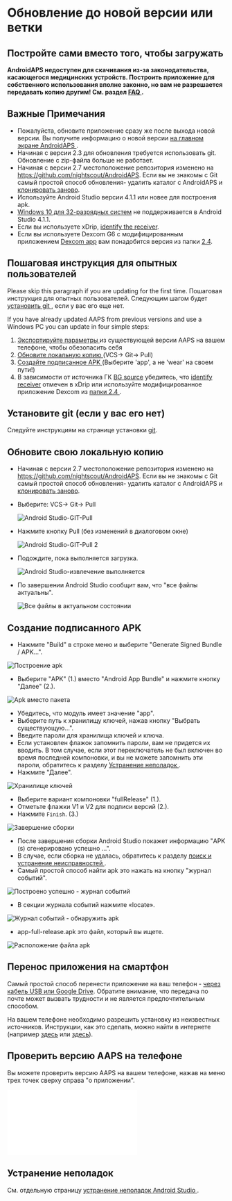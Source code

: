 # Обновление до новой версии или ветки

## Постройте сами вместо того, чтобы загружать

**AndroidAPS недоступен для скачивания из-за законодательства, касающегося медицинских устройств. Построить приложение для собственного использования вполне законно, но вам не разрешается передавать копию другим! См. раздел [ FAQ ](../Getting-Started/FAQ.md).**

## Важные Примечания

* Пожалуйста, обновите приложение сразу же после выхода новой версии. Вы получите информацию о новой версии [ на главном экране AndroidAPS ](../Installing-AndroidAPS/Releasenotes#release-notes).
* Начиная с версии 2.3 для обновления требуется использовать git. Обновление с zip-файла больше не работает.
* Начиная с версии 2.7 местоположение репозитория изменено на <https://github.com/nightscout/AndroidAPS>. Если вы не знакомы с Git самый простой способ обновления- удалить каталог с AndroidAPS и [ клонировать заново](../Installing-AndroidAPS/Building-APK.md).
* Используйте [](https://developer.android.com/studio/) Android Studio версии 4.1.1 или новее для построения apk.
* [Windows 10 для 32-разрядных систем](../Installing-AndroidAPS/troubleshooting_androidstudio#unable-to-start-daemon-process) не поддерживается в Android Studio 4.1.1.
* Если вы используете xDrip, [identify the receiver](../Configuration/xdrip#identify-receiver).
* Если вы используете Dexcom G6 с модифицированным приложением [Dexcom app](../Hardware/DexcomG6#if-using-g6-with-patched-dexcom-app) вам понадобится версия из папки [2.4](https://github.com/dexcomapp/dexcomapp/tree/master/2.4).

## Пошаговая инструкция для опытных пользователей

Please skip this paragraph if you are updating for the first time. Пошаговая инструкция для опытных пользователей. Следующим шагом будет [ установить git ](../Installing-AndroidAPS/git-install.rst), если у вас его еще нет.

If you have already updated AAPS from previous versions and use a Windows PC you can update in four simple steps:

1. [ Экспортируйте параметры ](../Usage/ExportImportSettings#export-settings) из существующей версии AAPS на вашем телефоне, чтобы обезопасить себя
2. [ Обновите локальную копию ](../Installing-AndroidAPS/Update-to-new-version#update-your-local-copy) (VCS-> Git-> Pull)
3. [ Создайте подписанное APK ](../Installing-AndroidAPS/Update-to-new-version#generate-signed-apk) (Выберите 'app', а не 'wear' на своем пути!)
4. В зависимости от источника ГК [BG source](../Configuration/BG-Source.rst) убедитесь, что [identify receiver](../Configuration/xdrip#identify-receiver) отмечен в xDrip или используйте модифицированное приложение Dexcom из [папки 2.4 ](https://github.com/dexcomapp/dexcomapp/tree/master/2.4).

## Установите git (если у вас его нет)

Следуйте инструкциям на странице установки [git](../Installing-AndroidAPS/git-install.rst).

## Обновите свою локальную копию

* Начиная с версии 2.7 местоположение репозитория изменено на <https://github.com/nightscout/AndroidAPS>. Если вы не знакомы с Git самый простой способ обновления- удалить каталог с AndroidAPS и [ клонировать заново](../Installing-AndroidAPS/Building-APK.md).
* Выберите: VCS-> Git-> Pull
    
    ![Android Studio-GIT-Pull](../images/AndroidStudio361_Update01.png)

* Нажмите кнопку Pull (без изменений в диалоговом окне)
    
    ![Android Studio-GIT-Pull 2](../images/AndroidStudio361_Update02a.png)

* Подождите, пока выполняется загрузка.
    
    ![Android Studio-извлечение выполняется](../images/AndroidStudio361_Update03.png)

* По завершении Android Studio сообщит вам, что "все файлы актуальны".
    
    ![Все файлы в актуальном состоянии](../images/AndroidStudio361_Update04.png)

## Создание подписанного APK

<!--- Text is maintained in page building-apk.md --->

* Нажмите "Build" в строке меню и выберите "Generate Signed Bundle / APK...".

![Построение apk](изображение::../images/AndroidStudio361_27.png)

* Выберите "APK" (1.) вместо "Android App Bundle" и нажмите кнопку "Далее" (2.).

![Apk вместо пакета](изображение::../images/AndroidStudio361_28.png)

* Убедитесь, что модуль имеет значение "app".
* Выберите путь к хранилищу ключей, нажав кнопку "Выбрать существующую...".
* Введите пароли для хранилища ключей и ключа.
* Если установлен флажок запомнить пароли, вам не придется их вводить. В том случае, если этот переключатель не был включен во время последней компоновки, и вы не можете запомнить эти пароли, обратитесь к разделу [ Устранение неполадок ](../Installing-AndroidAPS/troubleshooting_androidstudio#lost-keystore).
* Нажмите "Далее".

![Хранилище ключей](../images/AndroidStudio361_Update05.png)

* Выберите вариант компоновки "fullRelease" (1.). 
* Отметьте флажки V1 и V2 для подписи версий (2.).
* Нажмите ``Finish``. (3.)

![Завершение сборки](изображение::../images/AndroidStudio361_32.png)

* После завершения сборки Android Studio покажет информацию "APK (s) сгенерировано успешно ...".
* В случае, если сборка не удалась, обратитесь к разделу [поиск и устранение неисправностей ](../Installing-AndroidAPS/troubleshooting_androidstudio.rst).
* Самый простой способ найти apk это нажать на кнопку "журнал событий".

![Построено успешно - журнал событий](изображение::../images/AndroidStudio361_33.png)

* В секции журнала событий нажмите «locate».

![Журнал событий - обнаружить apk](изображение::../images/AndroidStudio361_34.png)

* app-full-release.apk это файл, который вы ищете.

![Расположение файла apk](изображение::../images/AndroidStudio361_35.png)

## Перенос приложения на смартфон

Самый простой способ перенести приложение на ваш телефон - [через кабель USB или Google Drive](https://support.google.com/android/answer/9064445?hl=en). Обратите внимание, что передача по почте может вызвать трудности и не является предпочтительным способом.

На вашем телефоне необходимо разрешить установку из неизвестных источников. Инструкции, как это сделать, можно найти в интернете (например [здесь](https://www.expressvpn.com/de/support/vpn-setup/enable-apk-installs-android/) или [здесь](https://www.androidcentral.com/unknown-sources)).

## Проверить версию AAPS на телефоне

Вы можете проверить версию AAPS на вашем телефоне, нажав на меню трех точек сверху справа "о приложении".

![Версия AAPS установлена](../images/Update_VersionCheck.p)

## Устранение неполадок

См. отдельную страницу [ устранение неполадок Android Studio ](../Installing-AndroidAPS/troubleshooting_androidstudio.rst).